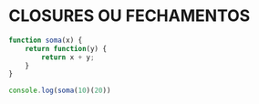 # CLOSURES OU FECHAMENTOS

~~~JavaScript
function soma(x) {
    return function(y) {
        return x + y;
    }
}

console.log(soma(10)(20))

~~~